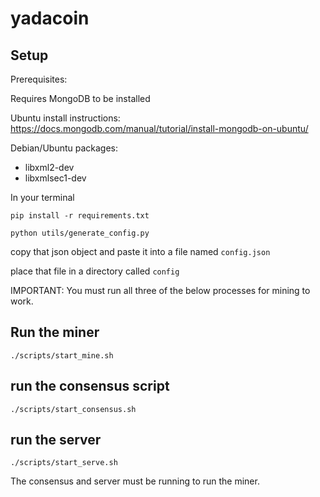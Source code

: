 # yadacoin
## Setup
  Prerequisites:

  Requires MongoDB to be installed

  Ubuntu install instructions: https://docs.mongodb.com/manual/tutorial/install-mongodb-on-ubuntu/

  Debian/Ubuntu packages:
  - libxml2-dev
  - libxmlsec1-dev

  In your terminal

  `pip install -r requirements.txt`
  
  `python utils/generate_config.py`
  
  copy that json object and paste it into a file named `config.json`

  place that file in a directory called `config`

IMPORTANT: You must run all three of the below processes for mining to work.

## Run the miner
`./scripts/start_mine.sh`

## run the consensus script
`./scripts/start_consensus.sh`

## run the server
`./scripts/start_serve.sh`

The consensus and server must be running to run the miner.
